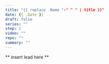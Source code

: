 ```yaml
---
title: "{{ replace .Name "-" " " | title }}"
date: {{ .Date }}
draft: false
series: ""
step: 1
video: ""
repo: ""
summary: ""
---
```


** insert lead here **
